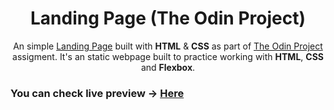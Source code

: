 <div align="center">

# Landing Page (The Odin Project)

An simple [Landing Page](https://sph-013.github.io/Landing-Page/) built with **HTML** & **CSS** as part of [The Odin Project](https://www.theodinproject.com/) assigment. It's an static webpage built to practice working with **HTML**, **CSS** and **Flexbox**.

</div>

### You can check live preview -> [Here](https://sph-013.github.io/Landing-Page/)

